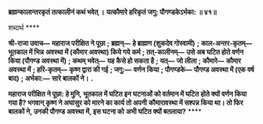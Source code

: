 **ब्रह्मन्कालान्तरकृतं तत्कालीनं कथं भवेत् ।** **यत्कौमारे हरिकृतं जगु: पौगण्डकेऽर्भका: ॥ ४१॥** 

शब्दार्थ **** 

**श्री-राजा उवाच—** **महाराज परीक्षित ने पूछा** **; ब्रह्मन्—** **हे ब्राह्मण (शुकदेव गोस्वामी)** **; काल-अन्तर-कृतम्—** **भूतकाल में भिन्न** **अवस्था में (कौमार अवस्था) किये गये कर्म** **; तत्-कालीनम्—** **उसे अब घटित होते वर्णन किया (पौगण्ड अवस्था में)** **; कथम्** **भवेत्—** **यह कैसे हो सकता है** **; यत्—** **जो लीला** **; कौमारे—** **कौमार अवस्था में** **; हरि-कृतम्—** **कृष्ण द्वारा की गई** **; जगु:—** **वर्णन** **किया** **; पौगण्डके—** **पौगण्ड अवस्था में (एक वर्ष बाद)** **; अर्भका:—** **सारे बालकों ने।** **.** 

**महाराज परीक्षित ने पूछा: हे मुनि, भूतकाल में घटित इन घटनाओं को वर्तमान में घटित** **होते क्यों वर्णन किया गया है? भगवान् कृष्ण ने अघासुर को मारने का कार्य तो अपनी** **कौमारावस्था में सश्पन्न किया था। तो फिर बालकों ने, उनकी पौगण्ड अवस्था में, इस घटना को** **अभी घटित क्यों बतलाया?** **** 
